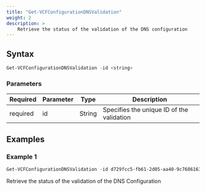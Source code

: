 ```yaml
---
title: "Get-VCFConfigurationDNSValidation"
weight: 2
description: >
    Retrieve the status of the validation of the DNS configuration
---
```


## Syntax
``` powershell
Get-VCFConfigurationDNSValidation -id <string>
```

### Parameters

| Required | Parameter  | Type     |  Description                                                   |
| ---------| -----------|----------| -------------------------------------------------------------- |
| required | id         | String   | Specifies the unique ID of the validation                      |


## Examples
### Example 1
``` powershell
Get-VCFConfigurationDNSValidation -id d729fcc5-fb61-2d05-aa40-9c7686163fa1
```
Retrieve the status of the validation of the DNS Configuration